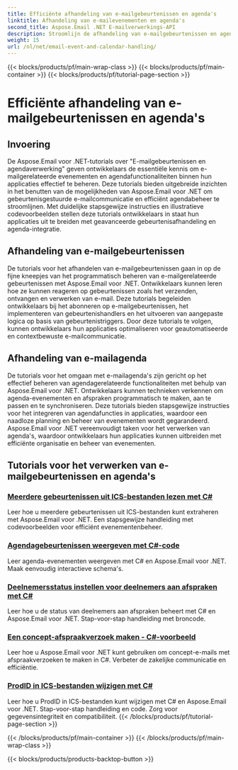 ```yaml
---
title: Efficiënte afhandeling van e-mailgebeurtenissen en agenda's
linktitle: Afhandeling van e-mailevenementen en agenda's
second_title: Aspose.Email .NET E-mailverwerkings-API
description: Stroomlijn de afhandeling van e-mailgebeurtenissen en agendabeheer met Aspose.Email voor .NET-tutorials. Leer hoe u e-mailgebeurtenissen kunt automatiseren en agendafunctionaliteiten naadloos kunt integreren.
weight: 15
url: /nl/net/email-event-and-calendar-handling/
---
```


{{< blocks/products/pf/main-wrap-class >}}
{{< blocks/products/pf/main-container >}}
{{< blocks/products/pf/tutorial-page-section >}}

# Efficiënte afhandeling van e-mailgebeurtenissen en agenda's


## Invoering

De Aspose.Email voor .NET-tutorials over "E-mailgebeurtenissen en agendaverwerking" geven ontwikkelaars de essentiële kennis om e-mailgerelateerde evenementen en agendafunctionaliteiten binnen hun applicaties effectief te beheren. Deze tutorials bieden uitgebreide inzichten in het benutten van de mogelijkheden van Aspose.Email voor .NET om gebeurtenisgestuurde e-mailcommunicatie en efficiënt agendabeheer te stroomlijnen. Met duidelijke stapsgewijze instructies en illustratieve codevoorbeelden stellen deze tutorials ontwikkelaars in staat hun applicaties uit te breiden met geavanceerde gebeurtenisafhandeling en agenda-integratie.

## Afhandeling van e-mailgebeurtenissen

De tutorials voor het afhandelen van e-mailgebeurtenissen gaan in op de fijne kneepjes van het programmatisch beheren van e-mailgerelateerde gebeurtenissen met Aspose.Email voor .NET. Ontwikkelaars kunnen leren hoe ze kunnen reageren op gebeurtenissen zoals het verzenden, ontvangen en verwerken van e-mail. Deze tutorials begeleiden ontwikkelaars bij het abonneren op e-mailgebeurtenissen, het implementeren van gebeurtenishandlers en het uitvoeren van aangepaste logica op basis van gebeurtenistriggers. Door deze tutorials te volgen, kunnen ontwikkelaars hun applicaties optimaliseren voor geautomatiseerde en contextbewuste e-mailcommunicatie.

## Afhandeling van e-mailagenda

De tutorials voor het omgaan met e-mailagenda's zijn gericht op het effectief beheren van agendagerelateerde functionaliteiten met behulp van Aspose.Email voor .NET. Ontwikkelaars kunnen technieken verkennen om agenda-evenementen en afspraken programmatisch te maken, aan te passen en te synchroniseren. Deze tutorials bieden stapsgewijze instructies voor het integreren van agendafuncties in applicaties, waardoor een naadloze planning en beheer van evenementen wordt gegarandeerd. Aspose.Email voor .NET vereenvoudigt taken voor het verwerken van agenda's, waardoor ontwikkelaars hun applicaties kunnen uitbreiden met efficiënte organisatie en beheer van evenementen.

## Tutorials voor het verwerken van e-mailgebeurtenissen en agenda's

### [Meerdere gebeurtenissen uit ICS-bestanden lezen met C#](./reading-multiple-events-from-ics-files-with-csharp/)
Leer hoe u meerdere gebeurtenissen uit ICS-bestanden kunt extraheren met Aspose.Email voor .NET. Een stapsgewijze handleiding met codevoorbeelden voor efficiënt evenementenbeheer.
### [Agendagebeurtenissen weergeven met C#-code](./rendering-calendar-events-using-csharp-code/)
Leer agenda-evenementen weergeven met C# en Aspose.Email voor .NET. Maak eenvoudig interactieve schema's.
### [Deelnemersstatus instellen voor deelnemers aan afspraken met C#](./setting-participant-status-for-appointment-attendees-with-csharp/)
Leer hoe u de status van deelnemers aan afspraken beheert met C# en Aspose.Email voor .NET. Stap-voor-stap handleiding met broncode.
### [Een concept-afspraakverzoek maken - C#-voorbeeld](./crafting-a-draft-appointment-request-csharp-example/)
Leer hoe u Aspose.Email voor .NET kunt gebruiken om concept-e-mails met afspraakverzoeken te maken in C#. Verbeter de zakelijke communicatie en efficiëntie.
### [ProdID in ICS-bestanden wijzigen met C#](./altering-prodid-in-ics-files-with-csharp/)
Leer hoe u ProdID in ICS-bestanden kunt wijzigen met C# en Aspose.Email voor .NET. Stap-voor-stap handleiding en code. Zorg voor gegevensintegriteit en compatibiliteit. 
{{< /blocks/products/pf/tutorial-page-section >}}

{{< /blocks/products/pf/main-container >}}
{{< /blocks/products/pf/main-wrap-class >}}

{{< blocks/products/products-backtop-button >}}
